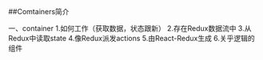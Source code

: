 ##Comtainers简介

一、container
1.如何工作（获取数据，状态跟新）
2.存在Redux数据流中
3.从Redux中读取state
4.像Redux派发actions
5.由React-Redux生成
6.关乎逻辑的组件